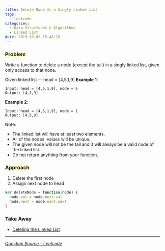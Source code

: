 ```yaml
---
title: Delete Node In a Singly Linked List
tags:
  - leetcode
categories:
  - Data Structures & Algorithms
  - Linked List
date: 2019-10-02 15:48:28
---
```


### <span style="background-color: #FFFBCC"> Problem

Write a function to delete a node (except the tail) in a singly linked list, given only access to that node.

<!-- more -->

Given linked list -- head = [4,5,1,9]
**Example 1**:

```
Input: head = [4,5,1,9], node = 5
Output: [4,1,9]
```

**Example 2**:

```
Input: head = [4,5,1,9], node = 1
Output: [4,5,9]

```

Note:

- The linked list will have at least two elements.
- All of the nodes' values will be unique.
- The given node will not be the tail and it will always be a valid node of the linked list.
- Do not return anything from your function.

### <span style="background-color: #FFFBCC"> Approach

1. Delete the first node
2. Assign next node to head

```javascript
var deleteNode = function(node) {
  node.val = node.next.val
  node.next = node.next.next
}
```

### Take Away

- [Deleting the Linked List](https://leetcode.com/explore/learn/card/linked-list/209/singly-linked-list/1289/)

---

_[Question Source - Leetcode](https://leetcode.com/problems/delete-node-in-a-linked-list/)_
